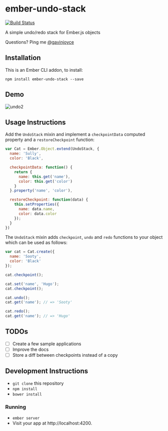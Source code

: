 # ember-undo-stack

[![Build Status](https://travis-ci.org/intercom/ember-undo-stack.svg)](https://travis-ci.org/intercom/ember-undo-stack)

A simple undo/redo stack for Ember.js objects

Questions? Ping me [@gavinjoyce](https://twitter.com/gavinjoyce)

## Installation

This is an Ember CLI addon, to install:

`npm install ember-undo-stack --save`

## Demo

![undo2](https://cloud.githubusercontent.com/assets/2526/4691232/8050d014-570d-11e4-86df-93442c590304.gif)

## Usage Instructions

Add the `UndoStack` mixin  and implement a `checkpointData` computed property and a `restoreCheckpoint` function:

```javascript
var Cat = Ember.Object.extend(UndoStack, {
  name: 'Sully',
  color: 'Black',

  checkpointData: function() {
    return {
      name: this.get('name'),
      color: this.get('color')
    }
  }.property('name', 'color'),

  restoreCheckpoint: function(data) {
    this.setProperties({
      name: data.name,
      color: data.color
    });
  }
})
```

The `UndoStack` mixin adds `checkpoint`, `undo` and `redo` functions to your object which can be used as follows:

```javascript
var cat = Cat.create({
  name: 'Sooty',
  color: 'Black'
});

cat.checkpoint();

cat.set('name', 'Hugo');
cat.checkpoint();

cat.undo();
cat.get('name'); // => 'Sooty'

cat.redo();
cat.get('name'); // => 'Hugo'

```

## TODOs

* [ ] Create a few sample applications
* [ ] Improve the docs
* [ ] Store a diff between checkpoints instead of a copy

## Development Instructions

* `git clone` this repository
* `npm install`
* `bower install`

### Running

* `ember server`
* Visit your app at http://localhost:4200.
